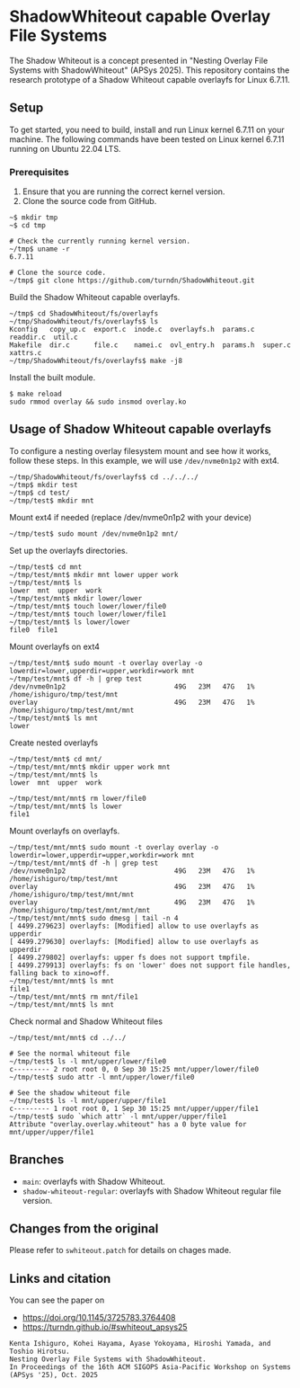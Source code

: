 # ShadowWhiteout capable Overlay File Systems

The Shadow Whiteout is a concept presented in "Nesting Overlay File Systems with ShadowWhiteout" (APSys 2025).
This repository contains the research prototype of a Shadow Whiteout capable overlayfs for Linux 6.7.11.

## Setup

To get started, you need to build, install and run Linux kernel 6.7.11 on your machine.
The following commands have been tested on Linux kernel 6.7.11 running on Ubuntu 22.04 LTS.

### Prerequisites

1. Ensure that you are running the correct kernel version.
1. Clone the source code from GitHub.

```
~$ mkdir tmp
~$ cd tmp

# Check the currently running kernel version.
~/tmp$ uname -r
6.7.11

# Clone the source code.
~/tmp$ git clone https://github.com/turndn/ShadowWhiteout.git
```

Build the Shadow Whiteout capable overlayfs.

```
~/tmp$ cd ShadowWhiteout/fs/overlayfs
~/tmp/ShadowWhiteout/fs/overlayfs$ ls
Kconfig   copy_up.c  export.c  inode.c  overlayfs.h  params.c  readdir.c  util.c
Makefile  dir.c      file.c    namei.c  ovl_entry.h  params.h  super.c    xattrs.c
~/tmp/ShadowWhiteout/fs/overlayfs$ make -j8
```

Install the built module.
```
$ make reload
sudo rmmod overlay && sudo insmod overlay.ko
```

## Usage of Shadow Whiteout capable overlayfs

To configure a nesting overlay filesystem mount and see how it works, follow these steps.
In this example, we will use `/dev/nvme0n1p2` with ext4.

```
~/tmp/ShadowWhiteout/fs/overlayfs$ cd ../../../
~/tmp$ mkdir test
~/tmp$ cd test/
~/tmp/test$ mkdir mnt
```

Mount ext4 if needed (replace /dev/nvme0n1p2 with your device)

```
~/tmp/test$ sudo mount /dev/nvme0n1p2 mnt/
```

Set up the overlayfs directories.

```
~/tmp/test$ cd mnt
~/tmp/test/mnt$ mkdir mnt lower upper work
~/tmp/test/mnt$ ls
lower  mnt  upper  work
~/tmp/test/mnt$ mkdir lower/lower
~/tmp/test/mnt$ touch lower/lower/file0
~/tmp/test/mnt$ touch lower/lower/file1
~/tmp/test/mnt$ ls lower/lower
file0  file1
```

Mount overlayfs on ext4

```
~/tmp/test/mnt$ sudo mount -t overlay overlay -o lowerdir=lower,upperdir=upper,workdir=work mnt
~/tmp/test/mnt$ df -h | grep test
/dev/nvme0n1p2                           49G   23M   47G   1% /home/ishiguro/tmp/test/mnt
overlay                                  49G   23M   47G   1% /home/ishiguro/tmp/test/mnt/mnt
~/tmp/test/mnt$ ls mnt
lower
```

Create nested overlayfs

```
~/tmp/test/mnt$ cd mnt/
~/tmp/test/mnt/mnt$ mkdir upper work mnt
~/tmp/test/mnt/mnt$ ls
lower  mnt  upper  work

~/tmp/test/mnt/mnt$ rm lower/file0
~/tmp/test/mnt/mnt$ ls lower
file1
```

Mount overlayfs on overlayfs.

```
~/tmp/test/mnt/mnt$ sudo mount -t overlay overlay -o lowerdir=lower,upperdir=upper,workdir=work mnt
~/tmp/test/mnt/mnt$ df -h | grep test
/dev/nvme0n1p2                           49G   23M   47G   1% /home/ishiguro/tmp/test/mnt
overlay                                  49G   23M   47G   1% /home/ishiguro/tmp/test/mnt/mnt
overlay                                  49G   23M   47G   1% /home/ishiguro/tmp/test/mnt/mnt/mnt
~/tmp/test/mnt/mnt$ sudo dmesg | tail -n 4
[ 4499.279623] overlayfs: [Modified] allow to use overlayfs as upperdir
[ 4499.279630] overlayfs: [Modified] allow to use overlayfs as upperdir
[ 4499.279802] overlayfs: upper fs does not support tmpfile.
[ 4499.279913] overlayfs: fs on 'lower' does not support file handles, falling back to xino=off.
~/tmp/test/mnt/mnt$ ls mnt
file1
~/tmp/test/mnt/mnt$ rm mnt/file1
~/tmp/test/mnt/mnt$ ls mnt
```

Check normal and Shadow Whiteout files

```
~/tmp/test/mnt/mnt$ cd ../../

# See the normal whiteout file
~/tmp/test$ ls -l mnt/upper/lower/file0
c--------- 2 root root 0, 0 Sep 30 15:25 mnt/upper/lower/file0
~/tmp/test$ sudo attr -l mnt/upper/lower/file0

# See the shadow whiteout file
~/tmp/test$ ls -l mnt/upper/upper/file1
c--------- 1 root root 0, 1 Sep 30 15:25 mnt/upper/upper/file1
~/tmp/test$ sudo `which attr` -l mnt/upper/upper/file1
Attribute "overlay.overlay.whiteout" has a 0 byte value for mnt/upper/upper/file1
```

## Branches

* `main`: overlayfs with Shadow Whiteout.
* `shadow-whiteout-regular`: overlayfs with Shadow Whiteout regular file version.

## Changes from the original

Please refer to `swhiteout.patch` for details on chages made.

## Links and citation

You can see the paper on

* https://doi.org/10.1145/3725783.3764408
* https://turndn.github.io/#swhiteout_apsys25

```
Kenta Ishiguro, Kohei Hayama, Ayase Yokoyama, Hiroshi Yamada, and Toshio Hirotsu.
Nesting Overlay File Systems with ShadowWhiteout.
In Proceedings of the 16th ACM SIGOPS Asia-Pacific Workshop on Systems (APSys '25), Oct. 2025 
```

